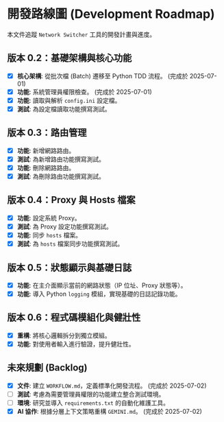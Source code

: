 # 開發路線圖 (Development Roadmap)

本文件追蹤 `Network Switcher` 工具的開發計畫與進度。

## 版本 0.2：基礎架構與核心功能

- [x] **核心架構**: 從批次檔 (Batch) 遷移至 Python TDD 流程。 (完成於 2025-07-01)
- [x] **功能**: 系統管理員權限檢查。 (完成於 2025-07-01)
- [x] **功能**: 讀取與解析 `config.ini` 設定檔。
- [x] **測試**: 為設定檔讀取功能撰寫測試。

## 版本 0.3：路由管理

- [x] **功能**: 新增網路路由。
- [x] **測試**: 為新增路由功能撰寫測試。
- [x] **功能**: 刪除網路路由。
- [x] **測試**: 為刪除路由功能撰寫測試。

## 版本 0.4：Proxy 與 Hosts 檔案

- [x] **功能**: 設定系統 Proxy。
- [x] **測試**: 為 Proxy 設定功能撰寫測試。
- [x] **功能**: 同步 `hosts` 檔案。
- [x] **測試**: 為 `hosts` 檔案同步功能撰寫測試。

## 版本 0.5：狀態顯示與基礎日誌

- [x] **功能**: 在主介面顯示當前的網路狀態（IP 位址、Proxy 狀態等）。
- [x] **功能**: 導入 Python `logging` 模組，實現基礎的日誌記錄功能。

## 版本 0.6：程式碼模組化與健壯性

- [x] **重構**: 將核心邏輯拆分到獨立模組。
- [x] **功能**: 對使用者輸入進行驗證，提升健壯性。

## 未來規劃 (Backlog)

- [x] **文件**: 建立 `WORKFLOW.md`，定義標準化開發流程。 (完成於 2025-07-02)
- [ ] **測試**: 考慮為需要管理員權限的功能建立整合測試環境。
- [ ] **環境**: 研究並導入 `requirements.txt` 的自動化維護工具。
- [x] **AI 協作**: 根據分層上下文策略重構 `GEMINI.md`。 (完成於 2025-07-02)

